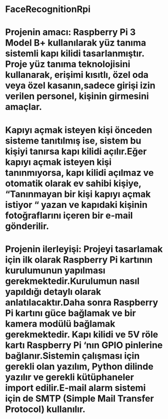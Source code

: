 # FaceRecognitionRpi
# Projenin amacı: Raspberry Pi 3 Model B+ kullanılarak yüz tanıma sistemli kapı kilidi tasarlanmıştır. Proje yüz tanıma teknolojisini kullanarak, erişimi kısıtlı, özel oda veya özel kasanın,sadece girişi izin verilen personel, kişinin girmesini amaçlar.
# Kapıyı açmak isteyen kişi önceden sisteme tanıtılmış ise, sistem bu kişiyi tanırsa kapı kilidi açılır.Eğer kapıyı açmak isteyen kişi tanınmıyorsa, kapı kilidi açılmaz ve otomatik olarak ev sahibi kişiye, “Tanınmayan bir kişi kapıyı açmak istiyor “ yazan ve kapıdaki kişinin fotoğraflarını içeren bir e-mail gönderilir.
# Projenin ilerleyişi: Projeyi tasarlamak için ilk olarak Raspberry Pi kartının kurulumunun yapılması gerekmektedir.Kurulumun nasıl yapıldığı detaylı olarak anlatılacaktır.Daha sonra Raspberry Pi kartını güce bağlamak ve bir kamera modülü bağlamak gerekmektedir. Kapı kilidi ve 5V röle kartı Raspberry Pi ‘nın GPIO pinlerine bağlanır.Sistemin çalışması için gerekli olan yazılım, Python dilinde yazılır ve gerekli kütüphaneler import edilir.E-mail alarm sistemi için de SMTP (Simple Mail Transfer Protocol) kullanılır.
